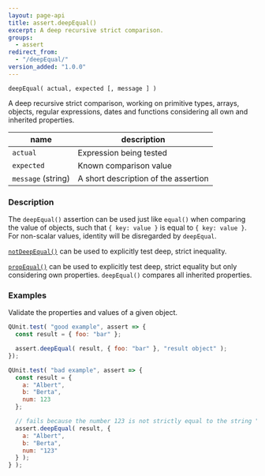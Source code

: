 ```yaml
---
layout: page-api
title: assert.deepEqual()
excerpt: A deep recursive strict comparison.
groups:
  - assert
redirect_from:
  - "/deepEqual/"
version_added: "1.0.0"
---
```


`deepEqual( actual, expected [, message ] )`

A deep recursive strict comparison, working on primitive types, arrays, objects, regular expressions, dates and functions considering all own and inherited properties.

| name | description |
|------|-------------|
| `actual` | Expression being tested |
| `expected` | Known comparison value |
| `message` (string) | A short description of the assertion |

### Description

The `deepEqual()` assertion can be used just like `equal()` when comparing the value of objects, such that `{ key: value }` is equal to `{ key: value }`. For non-scalar values, identity will be disregarded by `deepEqual`.

[`notDeepEqual()`](./notDeepEqual.md) can be used to explicitly test deep, strict inequality.

[`propEqual()`](./propEqual.md) can be used to explicitly test deep, strict equality but only considering own properties. `deepEqual()` compares all inherited properties.

### Examples

Validate the properties and values of a given object.

```js
QUnit.test( "good example", assert => {
  const result = { foo: "bar" };

  assert.deepEqual( result, { foo: "bar" }, "result object" );
});
```

```js
QUnit.test( "bad example", assert => {
  const result = {
    a: "Albert",
    b: "Berta",
    num: 123
  };

  // fails because the number 123 is not strictly equal to the string "123".
  assert.deepEqual( result, {
    a: "Albert",
    b: "Berta",
    num: "123"
  } );
} );
```
